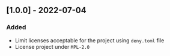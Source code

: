 ## [1.0.0] - 2022-07-04
### Added
- Limit licenses acceptable for the project using `deny.toml` file
- License project under `MPL-2.0`